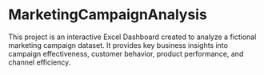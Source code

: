 # MarketingCampaignAnalysis

This project is an interactive Excel Dashboard created to analyze a fictional marketing campaign dataset. It provides key business insights into campaign effectiveness, customer behavior, product performance, and channel efficiency.
